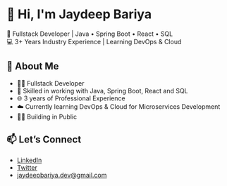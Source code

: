 # 👋 Hi, I'm Jaydeep Bariya

🎯 Fullstack Developer | Java • Spring Boot • React • SQL  
💻 3+ Years Industry Experience | Learning DevOps & Cloud

## 🌱 About Me

- 🧑‍💻 Fullstack Developer  
- 🔧 Skilled in working with Java, Spring Boot, React and SQL  
- 🌐 3 years of Professional Experience
- ☁️ Currently learning DevOps & Cloud for Microservices Development
- 🧑‍💻 Building in Public


## 📫 Let’s Connect

- [LinkedIn](https://linkedin.com/in/jaydeepbariya)  
- [Twitter](https://twitter.com/jbariya_dev)  
- jaydeepbariya.dev@gmail.com

